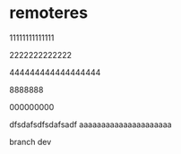 # remoteres

11111111111111


2222222222222




444444444444444444



8888888



000000000

dfsdafsdfsdafsadf
aaaaaaaaaaaaaaaaaaaaa


branch   dev
